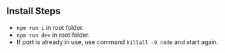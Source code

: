 ## Install Steps

- `npm run i` in root folder.
- `npm run dev` in root folder.
- If port is already in use, use command `killall -9 node` and start again.

